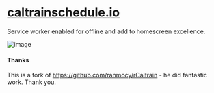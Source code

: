# [caltrainschedule.io](https://caltrainschedule.io/)

Service worker enabled for offline and add to homescreen excellence.

![image](https://cloud.githubusercontent.com/assets/39191/15459688/aa637b94-205c-11e6-8001-2af2f56ccb0f.png)


#### Thanks

This is a fork of https://github.com/ranmocy/rCaltrain - he did fantastic work. Thank you.
